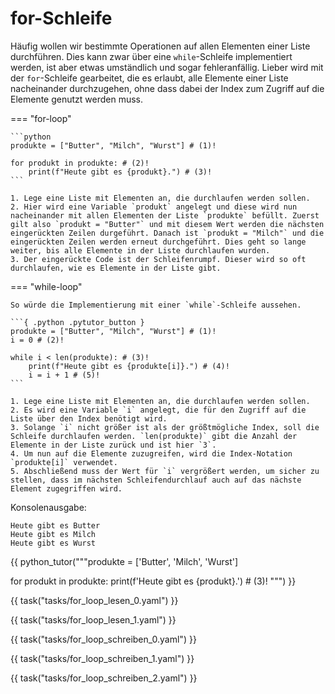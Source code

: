 # for-Schleife

Häufig wollen wir bestimmte Operationen auf allen Elementen einer Liste durchführen.
Dies kann zwar über eine `while`-Schleife implementiert werden, ist aber etwas 
umständlich und sogar fehleranfällig. Lieber wird mit der `for`-Schleife gearbeitet,
die es erlaubt, alle Elemente einer Liste nacheinander durchzugehen, ohne dass dabei
der Index zum Zugriff auf die Elemente genutzt werden muss. 

=== "for-loop"

    ```python
    produkte = ["Butter", "Milch", "Wurst"] # (1)!
    
    for produkt in produkte: # (2)!
        print(f"Heute gibt es {produkt}.") # (3)!
    ```

    1. Lege eine Liste mit Elementen an, die durchlaufen werden sollen.
    2. Hier wird eine Variable `produkt` angelegt und diese wird nun nacheinander mit allen Elementen der Liste `produkte` befüllt. Zuerst gilt also `produkt = "Butter"` und mit diesem Wert werden die nächsten eingerückten Zeilen durgeführt. Danach ist `produkt = "Milch"` und die eingerückten Zeilen werden erneut durchgeführt. Dies geht so lange weiter, bis alle Elemente in der Liste durchlaufen wurden. 
    3. Der eingerückte Code ist der Schleifenrumpf. Dieser wird so oft durchlaufen, wie es Elemente in der Liste gibt.

=== "while-loop"

    So würde die Implementierung mit einer `while`-Schleife aussehen.
    
    ```{ .python .pytutor_button }
    produkte = ["Butter", "Milch", "Wurst"] # (1)!
    i = 0 # (2)!
    
    while i < len(produkte): # (3)!
        print(f"Heute gibt es {produkte[i]}.") # (4)!
        i = i + 1 # (5)!
    ```

    1. Lege eine Liste mit Elementen an, die durchlaufen werden sollen.
    2. Es wird eine Variable `i` angelegt, die für den Zugriff auf die Liste über den Index benötigt wird.
    3. Solange `i` nicht größer ist als der größtmögliche Index, soll die Schleife durchlaufen werden. `len(produkte)` gibt die Anzahl der Elemente in der Liste zurück und ist hier `3`.
    4. Um nun auf die Elemente zuzugreifen, wird die Index-Notation `produkte[i]` verwendet.
    5. Abschließend muss der Wert für `i` vergrößert werden, um sicher zu stellen, dass im nächsten Schleifendurchlauf auch auf das nächste Element zugegriffen wird.

Konsolenausgabe:

```
Heute gibt es Butter
Heute gibt es Milch
Heute gibt es Wurst
```

{{ python_tutor("""produkte = ['Butter', 'Milch', 'Wurst']
    
for produkt in produkte:
    print(f'Heute gibt es {produkt}.') # (3)!
""") }}

{{ task("tasks/for_loop_lesen_0.yaml") }}

{{ task("tasks/for_loop_lesen_1.yaml") }}

{{ task("tasks/for_loop_schreiben_0.yaml") }}

{{ task("tasks/for_loop_schreiben_1.yaml") }}

{{ task("tasks/for_loop_schreiben_2.yaml") }}
